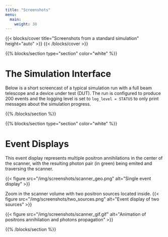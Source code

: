 ```yaml
---
title: "Screenshots"
menu:
  main:
    weight: 30
---
```


{{< blocks/cover title="Screenshots from a standard simulation" height="auto" >}}
{{< /blocks/cover >}}


{{% blocks/section type="section" color="white" %}}

# <span class="100uPET-colored-header">The Simulation Interface</span>

Below is a short screencast of a typical simulation run with a full beam telescope and a device under test (DUT). The run is
configured to produce 200 events and the logging level is set to `log_level = STATUS` to only print messages about the
simulation progress.

<script src="https://asciinema.org/a/183204.js" id="asciicast-183204" async></script>

{{% /blocks/section %}}


{{% blocks/section type="section" color="white" %}}

# <span class="100uPET-colored-header">Event Displays</span>

This event display represents multiple positron annihilations in the center of the scanner, with the resulting photon pair (in green) being emited and traversing the scanner.

{{< figure src="/img/screenshots/scanner_geo.png" alt="Single event display" >}}

Zoom in the scanner volume with two positron sources located inside.
{{< figure src="/img/screenshots/two_sources.png" alt="Event display of two sources" >}}

{{< figure src="/img/screenshots/scanner_gif.gif" alt="Animation of positrons annihilation and photons propagation" >}}


{{% /blocks/section %}}
